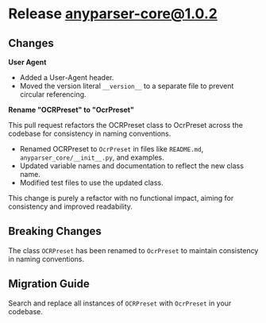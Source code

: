 # Release anyparser-core@1.0.2

## Changes

**User Agent**

- Added a User-Agent header.
- Moved the version literal `__version__` to a separate file to prevent circular referencing.

**Rename "OCRPreset" to "OcrPreset"**

This pull request refactors the OCRPreset class to OcrPreset across the codebase for consistency in naming conventions.

- Renamed OCRPreset to `OcrPreset` in files like `README.md`, `anyparser_core/__init__.py`, and examples.
- Updated variable names and documentation to reflect the new class name.
- Modified test files to use the updated class.

This change is purely a refactor with no functional impact, aiming for consistency and improved readability.

## Breaking Changes

The class `OCRPreset` has been renamed to `OcrPreset` to maintain consistency in naming conventions.

## Migration Guide

Search and replace all instances of `OCRPreset` with `OcrPreset` in your codebase.
